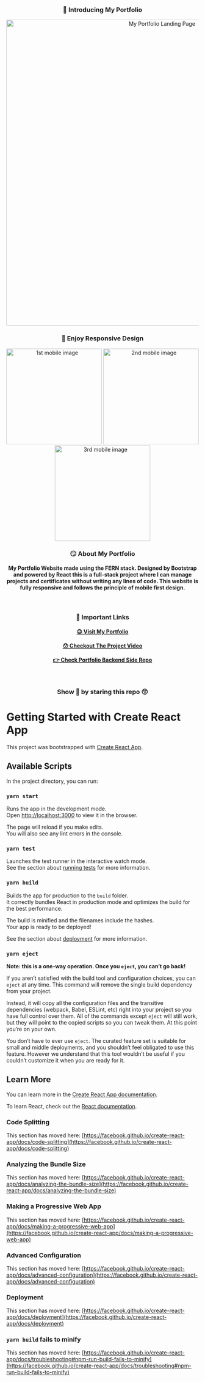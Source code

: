 <h3 align="center"> 🙋 Introducing My Portfolio </h3>

<p align="center"> <img src="https://user-images.githubusercontent.com/66327336/147860053-720a4aa0-a28a-468d-9f01-0046f2d4743c.png" alt="My Portfolio Landing Page" width="800px" /> </p>

### <p align="center"> 🥳 Enjoy Responsive Design </p>

<p align="center"> 
<img src="https://user-images.githubusercontent.com/66327336/147859900-67212f10-1136-423e-af88-c3fdb2cf1f44.png" width="250px" alt="1st mobile image" />
<img src="https://user-images.githubusercontent.com/66327336/147859903-c6c07d0b-66c5-4a25-9bc6-fe4000328cb0.png" width="250px" alt="2nd mobile image" />
<img src="https://user-images.githubusercontent.com/66327336/147859905-397f9ac0-71bd-4477-9304-33aa74024543.png" width="250px" alt="3rd mobile image" />
</p>

### <p align="center"> 😏 About My Portfolio </p>
#### <p align="center"> My Portfolio Website made using the FERN stack. Designed by Bootstrap and powered by React this is a full-stack project where I can manage projects and certificates without writing any lines of code. This website is fully responsive and follows the principle of mobile first design. </p>

<br />

### <p align="center"> 🤔 Important Links </p>
#### <p align="center"> [😉 Visit My Portfolio](https://www.samarpandasgupta.com/) </p>
#### <p align="center"> [😯 Checkout The Project Video](https://youtu.be/aZPmXAizpxw) </p>
#### <p align="center"> [👉 Check Portfolio Backend Side Repo](https://github.com/SamarpanCoder2002/Portfolio-Admin-Backend) </p>

<br />

### <p align="center"> Show 💝 by staring this repo 😚 </p>

# Getting Started with Create React App

This project was bootstrapped with [Create React App](https://github.com/facebook/create-react-app).

## Available Scripts

In the project directory, you can run:

### `yarn start`

Runs the app in the development mode.\
Open [http://localhost:3000](http://localhost:3000) to view it in the browser.

The page will reload if you make edits.\
You will also see any lint errors in the console.

### `yarn test`

Launches the test runner in the interactive watch mode.\
See the section about [running tests](https://facebook.github.io/create-react-app/docs/running-tests) for more information.

### `yarn build`

Builds the app for production to the `build` folder.\
It correctly bundles React in production mode and optimizes the build for the best performance.

The build is minified and the filenames include the hashes.\
Your app is ready to be deployed!

See the section about [deployment](https://facebook.github.io/create-react-app/docs/deployment) for more information.

### `yarn eject`

**Note: this is a one-way operation. Once you `eject`, you can’t go back!**

If you aren’t satisfied with the build tool and configuration choices, you can `eject` at any time. This command will remove the single build dependency from your project.

Instead, it will copy all the configuration files and the transitive dependencies (webpack, Babel, ESLint, etc) right into your project so you have full control over them. All of the commands except `eject` will still work, but they will point to the copied scripts so you can tweak them. At this point you’re on your own.

You don’t have to ever use `eject`. The curated feature set is suitable for small and middle deployments, and you shouldn’t feel obligated to use this feature. However we understand that this tool wouldn’t be useful if you couldn’t customize it when you are ready for it.

## Learn More

You can learn more in the [Create React App documentation](https://facebook.github.io/create-react-app/docs/getting-started).

To learn React, check out the [React documentation](https://reactjs.org/).

### Code Splitting

This section has moved here: [https://facebook.github.io/create-react-app/docs/code-splitting](https://facebook.github.io/create-react-app/docs/code-splitting)

### Analyzing the Bundle Size

This section has moved here: [https://facebook.github.io/create-react-app/docs/analyzing-the-bundle-size](https://facebook.github.io/create-react-app/docs/analyzing-the-bundle-size)

### Making a Progressive Web App

This section has moved here: [https://facebook.github.io/create-react-app/docs/making-a-progressive-web-app](https://facebook.github.io/create-react-app/docs/making-a-progressive-web-app)

### Advanced Configuration

This section has moved here: [https://facebook.github.io/create-react-app/docs/advanced-configuration](https://facebook.github.io/create-react-app/docs/advanced-configuration)

### Deployment

This section has moved here: [https://facebook.github.io/create-react-app/docs/deployment](https://facebook.github.io/create-react-app/docs/deployment)

### `yarn build` fails to minify

This section has moved here: [https://facebook.github.io/create-react-app/docs/troubleshooting#npm-run-build-fails-to-minify](https://facebook.github.io/create-react-app/docs/troubleshooting#npm-run-build-fails-to-minify)
